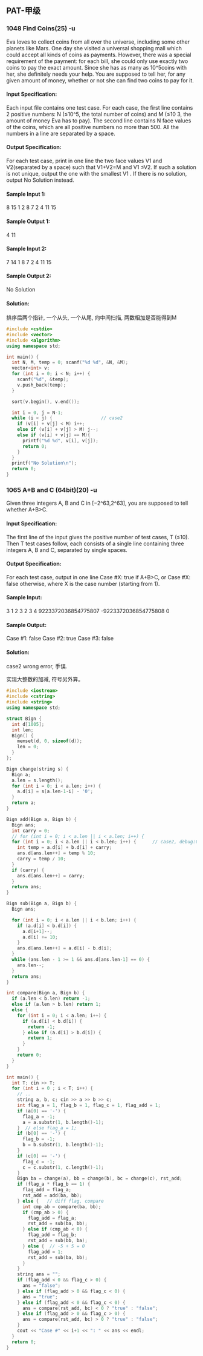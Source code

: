 ## PAT-甲级

### 1048 Find Coins(25) -u

Eva loves to collect coins from all over the universe, including some other planets like Mars. One day she visited a universal shopping mall which could accept all kinds of coins as payments. However, there was a special requirement of the payment: for each bill, she could only use exactly two coins to pay the exact amount. Since she has as many as 10^5coins with her, she definitely needs your help. You are supposed to tell her, for any given amount of money, whether or not she can find two coins to pay for it.

#### Input Specification:
Each input file contains one test case. For each case, the first line contains 2 positive numbers: N (≤10^5, the total number of coins) and M (≤10
​3, the amount of money Eva has to pay). The second line contains N face values of the coins, which are all positive numbers no more than 500. All the numbers in a line are separated by a space.

#### Output Specification:
For each test case, print in one line the two face values V1 and V2(separated by a space) such that V1+V2=M and V1 ≤V2. If such a solution is not unique, output the one with the smallest V1
. If there is no solution, output No Solution instead.

#### Sample Input 1:
8 15
1 2 8 7 2 4 11 15

#### Sample Output 1:
4 11

#### Sample Input 2:
7 14
1 8 7 2 4 11 15

#### Sample Output 2:
No Solution


#### Solution:

排序后两个指针, 一个从头, 一个从尾, 向中间扫描, 两数相加是否能得到M

```cpp
#include <cstdio>
#include <vector>
#include <algorithm>
using namespace std;

int main() {
  int N, M, temp = 0; scanf("%d %d", &N, &M);
  vector<int> v;
  for (int i = 0; i < N; i++) {
    scanf("%d", &temp);
    v.push_back(temp);
  }

  sort(v.begin(), v.end());

  int i = 0, j = N-1;
  while (i < j) {                  // case2
    if (v[i] + v[j] < M) i++;
    else if (v[i] + v[j] > M) j--;
    else if (v[i] + v[j] == M){
      printf("%d %d", v[i], v[j]);
      return 0;
    }
  }
  printf("No Solution\n");
  return 0;
}
```

### 1065 A+B and C (64bit)(20) -u

Given three integers A, B and C in [−2^63,2^63], you are supposed to tell whether A+B>C.

#### Input Specification:
The first line of the input gives the positive number of test cases, T (≤10). Then T test cases follow, each consists of a single line containing three integers A, B and C, separated by single spaces.

#### Output Specification:
For each test case, output in one line Case #X: true if A+B>C, or Case #X: false otherwise, where X is the case number (starting from 1).

#### Sample Input:
3
1 2 3
2 3 4
9223372036854775807 -9223372036854775808 0

#### Sample Output:
Case #1: false
Case #2: true
Case #3: false

#### Solution:

case2 wrong error, 手误.

实现大整数的加减, 符号另外算。

```cpp
#include <iostream>
#include <cstring>
#include <string>
using namespace std;

struct Bign {
  int d[1005];
  int len;
  Bign() {
    memset(d, 0, sizeof(d));
    len = 0;
  }
};

Bign change(string s) {
  Bign a;
  a.len = s.length();
  for (int i = 0; i < a.len; i++) {
    a.d[i] = s[a.len-1-i] - '0';
  }
  return a;
}

Bign add(Bign a, Bign b) {
  Bign ans;
  int carry = 0;
  // for (int i = 0; i < a.len || i < a.len; i++) {
  for (int i = 0; i < a.len || i < b.len; i++) {      // case2, debug:01
    int temp = a.d[i] + b.d[i] + carry;
    ans.d[ans.len++] = temp % 10;
    carry = temp / 10;
  }
  if (carry) {
    ans.d[ans.len++] = carry;
  }
  return ans;
}

Bign sub(Bign a, Bign b) {
  Bign ans;

  for (int i = 0; i < a.len || i < b.len; i++) {
    if (a.d[i] < b.d[i]) {
      a.d[i+1]--;
      a.d[i] += 10;
    }
    ans.d[ans.len++] = a.d[i] - b.d[i];
  }
  while (ans.len - 1 >= 1 && ans.d[ans.len-1] == 0) {
    ans.len--;
  }
  return ans;
}

int compare(Bign a, Bign b) {
  if (a.len < b.len) return -1;
  else if (a.len > b.len) return 1;
  else {
    for (int i = 0; i < a.len; i++) {
      if (a.d[i] < b.d[i]) {
        return -1;
      } else if (a.d[i] > b.d[i]) {
        return 1;
      }
    }
    return 0;
  }
}

int main() {
  int T; cin >> T;
  for (int i = 0 ; i < T; i++) {
    // ..
    string a, b, c; cin >> a >> b >> c;
    int flag_a = 1, flag_b = 1, flag_c = 1, flag_add = 1;
    if (a[0] == '-') {
      flag_a = -1;
      a = a.substr(1, b.length()-1);
    }  // else flag_a = 1;
    if (b[0] == '-') {
      flag_b = -1;
      b = b.substr(1, b.length()-1);
    }
    if (c[0] == '-') {
      flag_c = -1;
      c = c.substr(1, c.length()-1);
    }
    Bign ba = change(a), bb = change(b), bc = change(c), rst_add;
    if (flag_a * flag_b == 1) {
      flag_add = flag_a;
      rst_add = add(ba, bb);
    } else {   // diff flag, compare
      int cmp_ab = compare(ba, bb);
      if (cmp_ab > 0) {
        flag_add = flag_a;
        rst_add = sub(ba, bb);
      } else if (cmp_ab < 0) {
        flag_add = flag_b;
        rst_add = sub(bb, ba);
      } else {  // -5 + 5 = 0
        flag_add = 1;
        rst_add = sub(ba, bb);
      }
    }
    string ans = "";
    if (flag_add < 0 && flag_c > 0) {
      ans = "false";
    } else if (flag_add > 0 && flag_c < 0) {
      ans = "true";
    } else if (flag_add < 0 && flag_c < 0) {
      ans = compare(rst_add, bc) < 0 ? "true" : "false";
    } else if (flag_add > 0 && flag_c > 0) {
      ans = compare(rst_add, bc) > 0 ? "true" : "false";
    }
    cout << "Case #" << i+1 << ": " << ans << endl;
  }
  return 0;
}
```
